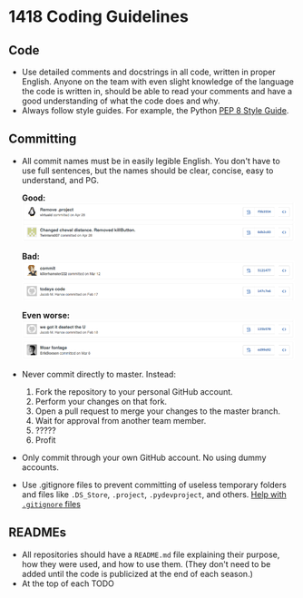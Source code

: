# 1418 Coding Guidelines

## Code
* Use detailed comments and docstrings in all code, written in proper English. Anyone on the team with even slight knowledge of the language the code is written in, should be able to read your comments and have a good understanding of what the code does and why.
* Always follow style guides. For example, the Python [PEP 8 Style Guide](https://www.python.org/dev/peps/pep-0008).

## Committing
* All commit names must be in easily legible English. You don't have to use full sentences, but the names should be clear, concise, easy to understand, and PG.

    **Good:**
    ![Good commit](images/commit2.png)
    ![Good commit](images/commit5.png)

    **Bad:**
    ![Bad commit](images/commit1.png)
    ![Bad commit](images/commit4.png)

    **Even worse:**
    ![Worse commit](images/commit3.png)
    ![Worse commit](images/commit6.png)

* Never commit directly to master. Instead:
    1. Fork the repository to your personal GitHub account.
    2. Perform your changes on that fork.
    3. Open a pull request to merge your changes to the master branch.
    4. Wait for approval from another team member.
    5. ?????
    6. Profit
* Only commit through your own GitHub account. No using dummy accounts.
* Use .gitignore files to prevent committing of useless temporary folders and files like `.DS_Store`, `.project`, `.pydevproject`, and others. [Help with `.gitignore` files](https://help.github.com/articles/ignoring-files/)

## READMEs
* All repositories should have a `README.md` file explaining their purpose, how they were used, and how to use them. (They don't need to be added until the code is publicized at the end of each season.)
* At the top of each  TODO